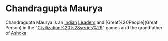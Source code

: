 # Chandragupta Maurya

Chandragupta Maurya is an [Indian](Indian) [Leaders](leader) and [Great%20People](Great Person) in the "[Civilization%20%28series%29](Civilization)" games and the grandfather of [Ashoka](Ashoka).